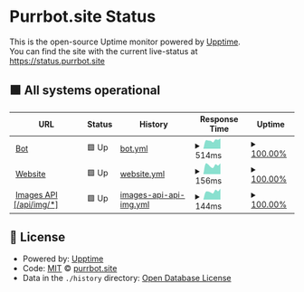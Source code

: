 # Purrbot.site Status

This is the open-source Uptime monitor powered by [Upptime](https://upptime.js.org).  
You can find the site with the current live-status at https://status.purrbot.site

## <!--live status--> **🟩 All systems operational**

<!--start: status pages-->
<!-- This summary is generated by Upptime (https://github.com/upptime/upptime) -->
<!-- Do not edit this manually, your changes will be overwritten -->
<!-- prettier-ignore -->
| URL | Status | History | Response Time | Uptime |
| --- | ------ | ------- | ------------- | ------ |
| <img alt="" src="https://purrbot.site/assets/img/avatar.png" height="13"> [Bot](https://purrbot.site/shards) | 🟩 Up | [bot.yml](https://github.com/purrbot-site/Status/commits/HEAD/history/bot.yml) | <details><summary><img alt="Response time graph" src="./graphs/bot/response-time-week.png" height="20"> 514ms</summary><br><a href="https://status.purrbot.site/history/bot"><img alt="Response time 458" src="https://img.shields.io/endpoint?url=https%3A%2F%2Fraw.githubusercontent.com%2Fpurrbot-site%2FStatus%2FHEAD%2Fapi%2Fbot%2Fresponse-time.json"></a><br><a href="https://status.purrbot.site/history/bot"><img alt="24-hour response time 625" src="https://img.shields.io/endpoint?url=https%3A%2F%2Fraw.githubusercontent.com%2Fpurrbot-site%2FStatus%2FHEAD%2Fapi%2Fbot%2Fresponse-time-day.json"></a><br><a href="https://status.purrbot.site/history/bot"><img alt="7-day response time 514" src="https://img.shields.io/endpoint?url=https%3A%2F%2Fraw.githubusercontent.com%2Fpurrbot-site%2FStatus%2FHEAD%2Fapi%2Fbot%2Fresponse-time-week.json"></a><br><a href="https://status.purrbot.site/history/bot"><img alt="30-day response time 487" src="https://img.shields.io/endpoint?url=https%3A%2F%2Fraw.githubusercontent.com%2Fpurrbot-site%2FStatus%2FHEAD%2Fapi%2Fbot%2Fresponse-time-month.json"></a><br><a href="https://status.purrbot.site/history/bot"><img alt="1-year response time 462" src="https://img.shields.io/endpoint?url=https%3A%2F%2Fraw.githubusercontent.com%2Fpurrbot-site%2FStatus%2FHEAD%2Fapi%2Fbot%2Fresponse-time-year.json"></a></details> | <details><summary><a href="https://status.purrbot.site/history/bot">100.00%</a></summary><a href="https://status.purrbot.site/history/bot"><img alt="All-time uptime 100.00%" src="https://img.shields.io/endpoint?url=https%3A%2F%2Fraw.githubusercontent.com%2Fpurrbot-site%2FStatus%2FHEAD%2Fapi%2Fbot%2Fuptime.json"></a><br><a href="https://status.purrbot.site/history/bot"><img alt="24-hour uptime 100.00%" src="https://img.shields.io/endpoint?url=https%3A%2F%2Fraw.githubusercontent.com%2Fpurrbot-site%2FStatus%2FHEAD%2Fapi%2Fbot%2Fuptime-day.json"></a><br><a href="https://status.purrbot.site/history/bot"><img alt="7-day uptime 100.00%" src="https://img.shields.io/endpoint?url=https%3A%2F%2Fraw.githubusercontent.com%2Fpurrbot-site%2FStatus%2FHEAD%2Fapi%2Fbot%2Fuptime-week.json"></a><br><a href="https://status.purrbot.site/history/bot"><img alt="30-day uptime 99.94%" src="https://img.shields.io/endpoint?url=https%3A%2F%2Fraw.githubusercontent.com%2Fpurrbot-site%2FStatus%2FHEAD%2Fapi%2Fbot%2Fuptime-month.json"></a><br><a href="https://status.purrbot.site/history/bot"><img alt="1-year uptime 100.00%" src="https://img.shields.io/endpoint?url=https%3A%2F%2Fraw.githubusercontent.com%2Fpurrbot-site%2FStatus%2FHEAD%2Fapi%2Fbot%2Fuptime-year.json"></a></details>
| <img alt="" src="https://purrbot.site/assets/img/avatar.png" height="13"> [Website](https://purrbot.site) | 🟩 Up | [website.yml](https://github.com/purrbot-site/Status/commits/HEAD/history/website.yml) | <details><summary><img alt="Response time graph" src="./graphs/website/response-time-week.png" height="20"> 156ms</summary><br><a href="https://status.purrbot.site/history/website"><img alt="Response time 144" src="https://img.shields.io/endpoint?url=https%3A%2F%2Fraw.githubusercontent.com%2Fpurrbot-site%2FStatus%2FHEAD%2Fapi%2Fwebsite%2Fresponse-time.json"></a><br><a href="https://status.purrbot.site/history/website"><img alt="24-hour response time 189" src="https://img.shields.io/endpoint?url=https%3A%2F%2Fraw.githubusercontent.com%2Fpurrbot-site%2FStatus%2FHEAD%2Fapi%2Fwebsite%2Fresponse-time-day.json"></a><br><a href="https://status.purrbot.site/history/website"><img alt="7-day response time 156" src="https://img.shields.io/endpoint?url=https%3A%2F%2Fraw.githubusercontent.com%2Fpurrbot-site%2FStatus%2FHEAD%2Fapi%2Fwebsite%2Fresponse-time-week.json"></a><br><a href="https://status.purrbot.site/history/website"><img alt="30-day response time 144" src="https://img.shields.io/endpoint?url=https%3A%2F%2Fraw.githubusercontent.com%2Fpurrbot-site%2FStatus%2FHEAD%2Fapi%2Fwebsite%2Fresponse-time-month.json"></a><br><a href="https://status.purrbot.site/history/website"><img alt="1-year response time 145" src="https://img.shields.io/endpoint?url=https%3A%2F%2Fraw.githubusercontent.com%2Fpurrbot-site%2FStatus%2FHEAD%2Fapi%2Fwebsite%2Fresponse-time-year.json"></a></details> | <details><summary><a href="https://status.purrbot.site/history/website">100.00%</a></summary><a href="https://status.purrbot.site/history/website"><img alt="All-time uptime 100.00%" src="https://img.shields.io/endpoint?url=https%3A%2F%2Fraw.githubusercontent.com%2Fpurrbot-site%2FStatus%2FHEAD%2Fapi%2Fwebsite%2Fuptime.json"></a><br><a href="https://status.purrbot.site/history/website"><img alt="24-hour uptime 100.00%" src="https://img.shields.io/endpoint?url=https%3A%2F%2Fraw.githubusercontent.com%2Fpurrbot-site%2FStatus%2FHEAD%2Fapi%2Fwebsite%2Fuptime-day.json"></a><br><a href="https://status.purrbot.site/history/website"><img alt="7-day uptime 100.00%" src="https://img.shields.io/endpoint?url=https%3A%2F%2Fraw.githubusercontent.com%2Fpurrbot-site%2FStatus%2FHEAD%2Fapi%2Fwebsite%2Fuptime-week.json"></a><br><a href="https://status.purrbot.site/history/website"><img alt="30-day uptime 99.98%" src="https://img.shields.io/endpoint?url=https%3A%2F%2Fraw.githubusercontent.com%2Fpurrbot-site%2FStatus%2FHEAD%2Fapi%2Fwebsite%2Fuptime-month.json"></a><br><a href="https://status.purrbot.site/history/website"><img alt="1-year uptime 100.00%" src="https://img.shields.io/endpoint?url=https%3A%2F%2Fraw.githubusercontent.com%2Fpurrbot-site%2FStatus%2FHEAD%2Fapi%2Fwebsite%2Fuptime-year.json"></a></details>
| <img alt="" src="https://purrbot.site/assets/img/avatar.png" height="13"> [Images API [/api/img/*]](https://purrbot.site/api/img/sfw/background/img) | 🟩 Up | [images-api-api-img.yml](https://github.com/purrbot-site/Status/commits/HEAD/history/images-api-api-img.yml) | <details><summary><img alt="Response time graph" src="./graphs/images-api-api-img/response-time-week.png" height="20"> 144ms</summary><br><a href="https://status.purrbot.site/history/images-api-api-img"><img alt="Response time 137" src="https://img.shields.io/endpoint?url=https%3A%2F%2Fraw.githubusercontent.com%2Fpurrbot-site%2FStatus%2FHEAD%2Fapi%2Fimages-api-api-img%2Fresponse-time.json"></a><br><a href="https://status.purrbot.site/history/images-api-api-img"><img alt="24-hour response time 189" src="https://img.shields.io/endpoint?url=https%3A%2F%2Fraw.githubusercontent.com%2Fpurrbot-site%2FStatus%2FHEAD%2Fapi%2Fimages-api-api-img%2Fresponse-time-day.json"></a><br><a href="https://status.purrbot.site/history/images-api-api-img"><img alt="7-day response time 144" src="https://img.shields.io/endpoint?url=https%3A%2F%2Fraw.githubusercontent.com%2Fpurrbot-site%2FStatus%2FHEAD%2Fapi%2Fimages-api-api-img%2Fresponse-time-week.json"></a><br><a href="https://status.purrbot.site/history/images-api-api-img"><img alt="30-day response time 140" src="https://img.shields.io/endpoint?url=https%3A%2F%2Fraw.githubusercontent.com%2Fpurrbot-site%2FStatus%2FHEAD%2Fapi%2Fimages-api-api-img%2Fresponse-time-month.json"></a><br><a href="https://status.purrbot.site/history/images-api-api-img"><img alt="1-year response time 136" src="https://img.shields.io/endpoint?url=https%3A%2F%2Fraw.githubusercontent.com%2Fpurrbot-site%2FStatus%2FHEAD%2Fapi%2Fimages-api-api-img%2Fresponse-time-year.json"></a></details> | <details><summary><a href="https://status.purrbot.site/history/images-api-api-img">100.00%</a></summary><a href="https://status.purrbot.site/history/images-api-api-img"><img alt="All-time uptime 100.00%" src="https://img.shields.io/endpoint?url=https%3A%2F%2Fraw.githubusercontent.com%2Fpurrbot-site%2FStatus%2FHEAD%2Fapi%2Fimages-api-api-img%2Fuptime.json"></a><br><a href="https://status.purrbot.site/history/images-api-api-img"><img alt="24-hour uptime 100.00%" src="https://img.shields.io/endpoint?url=https%3A%2F%2Fraw.githubusercontent.com%2Fpurrbot-site%2FStatus%2FHEAD%2Fapi%2Fimages-api-api-img%2Fuptime-day.json"></a><br><a href="https://status.purrbot.site/history/images-api-api-img"><img alt="7-day uptime 100.00%" src="https://img.shields.io/endpoint?url=https%3A%2F%2Fraw.githubusercontent.com%2Fpurrbot-site%2FStatus%2FHEAD%2Fapi%2Fimages-api-api-img%2Fuptime-week.json"></a><br><a href="https://status.purrbot.site/history/images-api-api-img"><img alt="30-day uptime 99.98%" src="https://img.shields.io/endpoint?url=https%3A%2F%2Fraw.githubusercontent.com%2Fpurrbot-site%2FStatus%2FHEAD%2Fapi%2Fimages-api-api-img%2Fuptime-month.json"></a><br><a href="https://status.purrbot.site/history/images-api-api-img"><img alt="1-year uptime 100.00%" src="https://img.shields.io/endpoint?url=https%3A%2F%2Fraw.githubusercontent.com%2Fpurrbot-site%2FStatus%2FHEAD%2Fapi%2Fimages-api-api-img%2Fuptime-year.json"></a></details>

<!--end: status pages-->

## 📄 License

- Powered by: [Upptime](https://github.com/upptime/upptime)
- Code: [MIT](./LICENSE) © [purrbot.site](https://purrbot.site)
- Data in the `./history` directory: [Open Database License](https://opendatacommons.org/licenses/odbl/1-0/)
